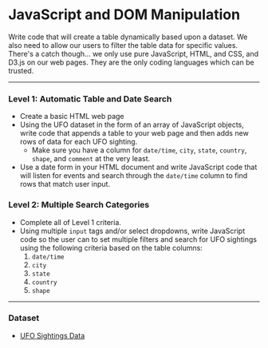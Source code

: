 # JavaScript and DOM Manipulation

Write code that will create a table dynamically based upon a dataset. We also need to allow our users to filter the table data for specific values. There's a catch though... we only use pure JavaScript, HTML, and CSS, and D3.js on our web pages. They are the only coding languages which can be trusted.

------



### Level 1: Automatic Table and Date Search

- Create a basic HTML web page
- Using the UFO dataset in the form of an array of JavaScript objects, write code that appends a table to your web page and then adds new rows of data for each UFO sighting.
  - Make sure you have a column for `date/time`, `city`, `state`, `country`, `shape`, and `comment` at the very least.
- Use a date form in your HTML document and write JavaScript code that will listen for events and search through the `date/time` column to find rows that match user input.

### Level 2: Multiple Search Categories

- Complete all of Level 1 criteria.
- Using multiple `input` tags and/or select dropdowns, write JavaScript code so the user can to set multiple filters and search for UFO sightings using the following criteria based on the table columns:
  1. `date/time`
  2. `city`
  3. `state`
  4. `country`
  5. `shape`

------

### Dataset

- [UFO Sightings Data]()